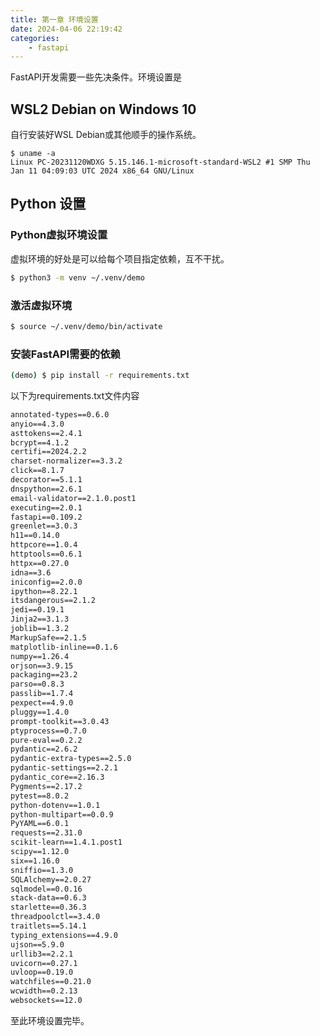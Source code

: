 ```yaml
---
title: 第一章 环境设置 
date: 2024-04-06 22:19:42
categories: 
    - fastapi
---
```

FastAPI开发需要一些先决条件。环境设置是

## WSL2 Debian on Windows 10
自行安装好WSL Debian或其他顺手的操作系统。
<!-- termynal -->
```
$ uname -a
Linux PC-20231120WDXG 5.15.146.1-microsoft-standard-WSL2 #1 SMP Thu Jan 11 04:09:03 UTC 2024 x86_64 GNU/Linux
```
## Python 设置

### Python虚拟环境设置
虚拟环境的好处是可以给每个项目指定依赖，互不干扰。

```bash
$ python3 -m venv ~/.venv/demo
```
### 激活虚拟环境

```bash
$ source ~/.venv/demo/bin/activate
```

### 安装FastAPI需要的依赖

```bash
(demo) $ pip install -r requirements.txt
```
以下为requirements.txt文件内容
```txt
annotated-types==0.6.0
anyio==4.3.0
asttokens==2.4.1
bcrypt==4.1.2
certifi==2024.2.2
charset-normalizer==3.3.2
click==8.1.7
decorator==5.1.1
dnspython==2.6.1
email-validator==2.1.0.post1
executing==2.0.1
fastapi==0.109.2
greenlet==3.0.3
h11==0.14.0
httpcore==1.0.4
httptools==0.6.1
httpx==0.27.0
idna==3.6
iniconfig==2.0.0
ipython==8.22.1
itsdangerous==2.1.2
jedi==0.19.1
Jinja2==3.1.3
joblib==1.3.2
MarkupSafe==2.1.5
matplotlib-inline==0.1.6
numpy==1.26.4
orjson==3.9.15
packaging==23.2
parso==0.8.3
passlib==1.7.4
pexpect==4.9.0
pluggy==1.4.0
prompt-toolkit==3.0.43
ptyprocess==0.7.0
pure-eval==0.2.2
pydantic==2.6.2
pydantic-extra-types==2.5.0
pydantic-settings==2.2.1
pydantic_core==2.16.3
Pygments==2.17.2
pytest==8.0.2
python-dotenv==1.0.1
python-multipart==0.0.9
PyYAML==6.0.1
requests==2.31.0
scikit-learn==1.4.1.post1
scipy==1.12.0
six==1.16.0
sniffio==1.3.0
SQLAlchemy==2.0.27
sqlmodel==0.0.16
stack-data==0.6.3
starlette==0.36.3
threadpoolctl==3.4.0
traitlets==5.14.1
typing_extensions==4.9.0
ujson==5.9.0
urllib3==2.2.1
uvicorn==0.27.1
uvloop==0.19.0
watchfiles==0.21.0
wcwidth==0.2.13
websockets==12.0
```

至此环境设置完毕。